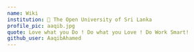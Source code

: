 ```yaml
---
name: Wiki
institution: 🚩 The Open University of Sri Lanka
profile_pic: aaqib.jpg
quote: Love what you Do ! Do what you Love ! Do Work Smart!
github_user: AaqibAhamed
---
```

